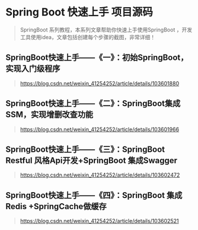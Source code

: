 # Spring Boot 快速上手 项目源码
> SpringBoot 系列教程，本系列文章帮助你快速上手使用SpringBoot ，开发工具使用idea，文章包括创建每个步骤的截图，非常详细！

## SpringBoot快速上手——《一》：初始SpringBoot，实现入门级程序
> https://blog.csdn.net/weixin_41254252/article/details/103601880

## SpringBoot快速上手——《二》：SpringBoot集成SSM，实现增删改查功能
> https://blog.csdn.net/weixin_41254252/article/details/103601966

## SpringBoot快速上手——《三》：SpringBoot Restful 风格Api开发+SpringBoot 集成Swagger
> https://blog.csdn.net/weixin_41254252/article/details/103602472

## SpringBoot快速上手——《四》：SpringBoot 集成Redis +SpringCache做缓存
> https://blog.csdn.net/weixin_41254252/article/details/103602521